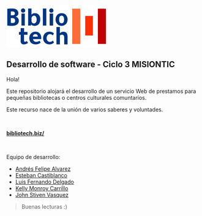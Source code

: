 ![Logo](/images/LOGOTIPO-PEQUENO.png) 

## Desarrollo de software - Ciclo 3 MISIONTIC

Hola!

Este repositorio alojará el desarrollo de un servicio Web de prestamos para pequeñas bibliotecas o centros culturales comuntarios. 

Este recurso nace de la unión de varios saberes y voluntades.

<br/>

**[bibliotech.biz/](http://bibliotech.biz/)**

<br/>

Equipo de desarrollo:
* [Andrés Felipe Alvarez](https://github.com/afar-cmyk)
* [Esteban Castiblanco](https://github.com/Jesteban247)
* [Luis Fernando Delgado](https://github.com/lufermaxi)
* [Kelly Monroy Carrillo](https://github.com/muakarada)
* [John Stiven Vasquez](https://github.com/jsstiven)
> Buenas lecturas :)



